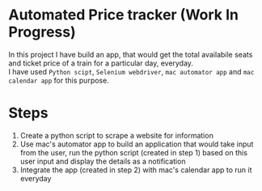 # Automated Price tracker (Work In Progress)

In this project I have build an app, that would get the total availabile seats and ticket price of a train for a particular day, everyday.\
I have used `Python scipt`, `Selenium webdriver`, `mac automator app` and `mac calendar app` for this purpose.

# Steps
1. Create a python script to scrape a website for information
2. Use mac's automator app to build an application that would take input from the user, run the python script (created in step 1) based on this user input and display the details as a notification
3. Integrate the app (created in step 2) with mac's calendar app to run it everyday




